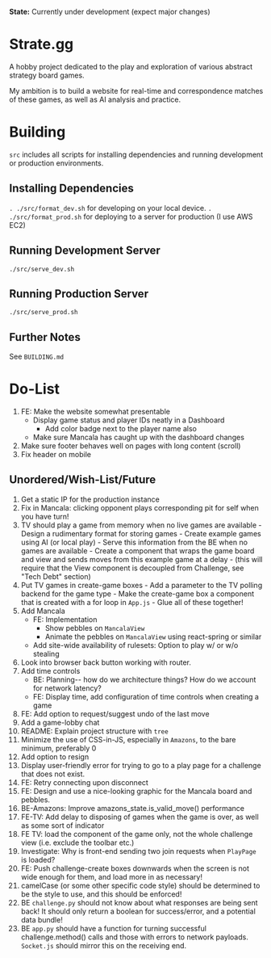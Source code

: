 **State:** Currently under development (expect major changes)

# Strate.gg
A hobby project dedicated to the play and exploration of various abstract strategy board games.

My ambition is to build a website for real-time and correspondence matches of these games, as well as AI analysis and practice.

# Building
`src` includes all scripts for installing dependencies and running development or production environments.

## Installing Dependencies
`. ./src/format_dev.sh` for developing on your local device.
`. ./src/format_prod.sh` for deploying to a server for production (I use AWS EC2)

## Running Development Server
`./src/serve_dev.sh`

## Running Production Server
`./src/serve_prod.sh`

## Further Notes
See `BUILDING.md`

# Do-List
1. FE: Make the website somewhat presentable
    - Display game status and player IDs neatly in a Dashboard
        - Add color badge next to the player name also
    - Make sure Mancala has caught up with the dashboard changes
1. Make sure footer behaves well on pages with long content (scroll) 
1. Fix header on mobile

## Unordered/Wish-List/Future
1. Get a static IP for the production instance
1. Fix in Mancala: clicking opponent plays corresponding pit for self when you have turn!
1. TV should play a game from memory when no live games are available
        - Design a rudimentary format for storing games
        - Create example games using AI (or local play)
        - Serve this information from the BE when no games are available
        - Create a component that wraps the game board and view and sends moves from this example game at a delay
            - (this will require that the View component is decoupled from Challenge, see "Tech Debt" section)
1. Put TV games in create-game boxes
        - Add a parameter to the TV polling backend for the game type
        - Make the create-game box a component that is created with a for loop in `App.js`
        - Glue all of these together!
1. Add Mancala
    - FE: Implementation
        - Show pebbles on `MancalaView`
        - Animate the pebbles on `MancalaView` using react-spring or similar
    - Add site-wide availability of rulesets: Option to play w/ or w/o stealing
1. Look into browser back button working with router.
1. Add time controls
    - BE: Planning-- how do we architecture things? How do we account for network latency?
    - FE: Display time, add configuration of time controls when creating a game
1. FE: Add option to request/suggest undo of the last move
1. Add a game-lobby chat
1. README: Explain project structure with `tree`
1. Minimize the use of CSS-in-JS, especially in `Amazons`, to the bare minimum, preferably 0
1. Add option to resign
1. Display user-friendly error for trying to go to a play page for a challenge that does not exist.
1. FE: Retry connecting upon disconnect
1. FE: Design and use a nice-looking graphic for the Mancala board and pebbles.
1. BE-Amazons: Improve amazons_state.is_valid_move() performance
1. FE-TV: Add delay to disposing of games when the game is over, as well as some sort of indicator
1. FE TV: load the component of the game only, not the whole challenge view (i.e. exclude the toolbar etc.)
1. Investigate: Why is front-end sending two join requests when `PlayPage` is loaded?
1. FE: Push challenge-create boxes downwards when the screen is not wide enough for them, and load more in as necessary!
1. camelCase (or some other specific code style) should be determined to be the style to use, and this should be enforced!
1. BE `challenge.py` should not know about what responses are being sent back! It should only return a boolean for success/error, and a potential data bundle!
1. BE `app.py` should have a function for turning successful challenge.method() calls and those with errors to network payloads. `Socket.js` should mirror this on the receiving end.
